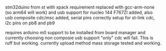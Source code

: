 stm32duino from st with xpack requirement replaced with gcc-arm-none (so arm64
will work) and usb support for nucleo 144 F767ZI added, also usb composite
cdc/msc added, serial pins correctly setup for st-link cdc, i2c pins on pb8 and pb9

requires arduino m0 support to be installed from board manager and currently
choosing non composie usb support "only" cdc will fail. This is ruff but working.
currently upload method mass storage tested and working.
